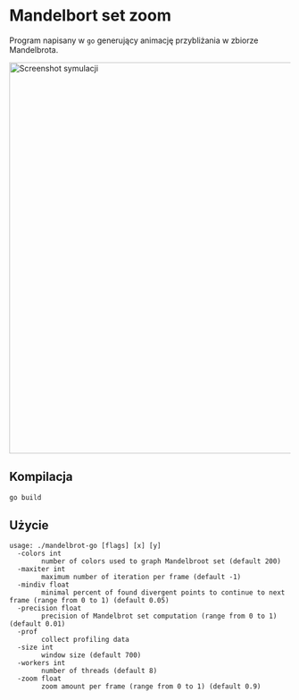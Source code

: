 # Mandelbort set zoom

Program napisany w `go` generujący animację przybliżania w zbiorze Mandelbrota.

<img src="mandelbrot-zoom.gif" alt="Screenshot symulacji" width=700>

## Kompilacja

```sh
go build
```

## Użycie

```
usage: ./mandelbrot-go [flags] [x] [y]
  -colors int
    	number of colors used to graph Mandelbroot set (default 200)
  -maxiter int
    	maximum number of iteration per frame (default -1)
  -mindiv float
    	minimal percent of found divergent points to continue to next frame (range from 0 to 1) (default 0.05)
  -precision float
    	precision of Mandelbrot set computation (range from 0 to 1) (default 0.01)
  -prof
    	collect profiling data
  -size int
    	window size (default 700)
  -workers int
    	number of threads (default 8)
  -zoom float
    	zoom amount per frame (range from 0 to 1) (default 0.9)
```